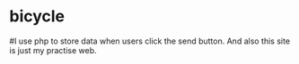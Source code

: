 # bicycle

#I use php to store data when users click the send button. And also this site is just my practise web.

